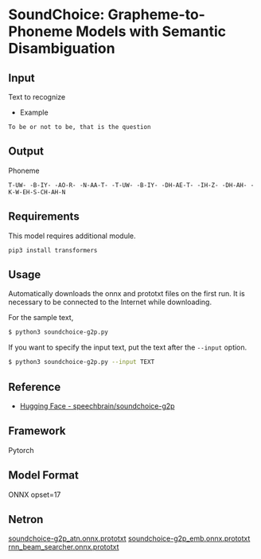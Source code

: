 # SoundChoice: Grapheme-to-Phoneme Models with Semantic Disambiguation

## Input

Text to recognize

- Example
```
To be or not to be, that is the question
```

## Output

Phoneme
```
T-UW- -B-IY- -AO-R- -N-AA-T- -T-UW- -B-IY- -DH-AE-T- -IH-Z- -DH-AH- -K-W-EH-S-CH-AH-N
```

## Requirements
This model requires additional module.

```
pip3 install transformers
```

## Usage
Automatically downloads the onnx and prototxt files on the first run.
It is necessary to be connected to the Internet while downloading.

For the sample text,
```bash
$ python3 soundchoice-g2p.py
```

If you want to specify the input text, put the text after the `--input` option.
```bash
$ python3 soundchoice-g2p.py --input TEXT
```

## Reference

- [Hugging Face - speechbrain/soundchoice-g2p](https://huggingface.co/speechbrain/soundchoice-g2p)

## Framework

Pytorch

## Model Format

ONNX opset=17

## Netron

[soundchoice-g2p_atn.onnx.prototxt](https://netron.app/?url=https://storage.googleapis.com/ailia-models/soundchoice-g2p/soundchoice-g2p_atn.onnx.prototxt)
[soundchoice-g2p_emb.onnx.prototxt](https://netron.app/?url=https://storage.googleapis.com/ailia-models/soundchoice-g2p/soundchoice-g2p_emb.onnx.prototxt)
[rnn_beam_searcher.onnx.prototxt](https://netron.app/?url=https://storage.googleapis.com/ailia-models/soundchoice-g2p/rnn_beam_searcher.onnx.prototxt)
